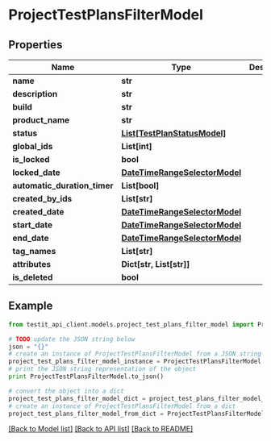 # ProjectTestPlansFilterModel


## Properties
Name | Type | Description | Notes
------------ | ------------- | ------------- | -------------
**name** | **str** |  | [optional] 
**description** | **str** |  | [optional] 
**build** | **str** |  | [optional] 
**product_name** | **str** |  | [optional] 
**status** | [**List[TestPlanStatusModel]**](TestPlanStatusModel.md) |  | [optional] 
**global_ids** | **List[int]** |  | [optional] 
**is_locked** | **bool** |  | [optional] 
**locked_date** | [**DateTimeRangeSelectorModel**](DateTimeRangeSelectorModel.md) |  | [optional] 
**automatic_duration_timer** | **List[bool]** |  | [optional] 
**created_by_ids** | **List[str]** |  | [optional] 
**created_date** | [**DateTimeRangeSelectorModel**](DateTimeRangeSelectorModel.md) |  | [optional] 
**start_date** | [**DateTimeRangeSelectorModel**](DateTimeRangeSelectorModel.md) |  | [optional] 
**end_date** | [**DateTimeRangeSelectorModel**](DateTimeRangeSelectorModel.md) |  | [optional] 
**tag_names** | **List[str]** |  | [optional] 
**attributes** | **Dict[str, List[str]]** |  | [optional] 
**is_deleted** | **bool** |  | [optional] 

## Example

```python
from testit_api_client.models.project_test_plans_filter_model import ProjectTestPlansFilterModel

# TODO update the JSON string below
json = "{}"
# create an instance of ProjectTestPlansFilterModel from a JSON string
project_test_plans_filter_model_instance = ProjectTestPlansFilterModel.from_json(json)
# print the JSON string representation of the object
print ProjectTestPlansFilterModel.to_json()

# convert the object into a dict
project_test_plans_filter_model_dict = project_test_plans_filter_model_instance.to_dict()
# create an instance of ProjectTestPlansFilterModel from a dict
project_test_plans_filter_model_from_dict = ProjectTestPlansFilterModel.from_dict(project_test_plans_filter_model_dict)
```
[[Back to Model list]](../README.md#documentation-for-models) [[Back to API list]](../README.md#documentation-for-api-endpoints) [[Back to README]](../README.md)


